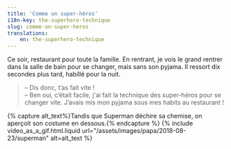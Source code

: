 ```yaml
---
title: 'Comme un super-héros'
i18n-key: the-superhero-technique
slug: comme-un-super-heros
translations:
    en: the-superhero-technique
---
```


Ce soir, restaurant pour toute la famille. En rentrant, je vois le grand rentrer dans la salle de bain pour se changer, mais sans son pyjama. Il ressort dix secondes plus tard, habillé pour la nuit.

<!-- more -->

> – Dis donc, t’as fait vite !  
> – Ben oui, c’était facile, j'ai fait la technique des super-héros pour se changer vite. J’avais mis mon pyjama sous mes habits au restaurant !

{% capture alt_text%}Tandis que Superman déchire sa chemise, on aperçoit son costume en dessous.{% endcapture %} {% include video_as_a_gif.html.liquid
url="/assets/images/papa/2018-08-23/superman"
alt=alt_text
%}
